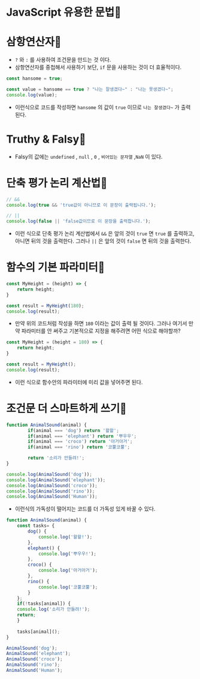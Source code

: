 # JavaScript 유용한 문법🌼

# 삼항연산자🌼

- `?` 와 `:` 를 사용하여 조건문을 만드는 것 이다.
- 삼항연산자를 중첩해서 사용하기 보단, `if` 문을 사용하는 것이 더 효율적이다.

```javascript
const hansome = true;

const value = hansome == true ? "나는 잘생겼다~" : "나는 못생겼다~";
console.log(value);
```

- 이런식으로 코드를 작성하면 `hansome` 의 값이 `true` 이므로 `나는 잘생겼다~` 가 출력된다.

# Truthy & Falsy🌼

- Falsy의 값에는 `undefined` , `null` , `0` , `비어있는 문자열` ,`NaN` 이 있다.

# 단축 평가 논리 계산법🌼

```javascript
// &&
console.log(true && 'true값이 아니므로 이 문장이 출력됩니다.');

// ||
console.log(false || 'false값이므로 이 문장을 출력합니다.');
```
- 이런 식으로 단축 평가 논리 계산법에서 `&&` 은 앞의 것이 `true` 면 `true` 를 출력하고, 아니면 뒤의 것을 출력한다. 그러나 `||` 은 앞의 것이 `false` 면 뒤의 것을 출력한다.

# 함수의 기본 파라미터🌼

```javascript
const MyHeight = (height) => {
    return height;
}

const result = MyHeight(180);
console.log(result);
```
- 만약 위의 코드처럼 작성을 하면 `180` 이라는 값이 출력 될 것이다. 그러나 여기서 만약 파라미터를 안 써주고 기본적으로 지정을 해주려면 어떤 식으로 해야할까?

```javascript
const MyHeight = (height = 180) => {
    return height;
}

const result = MyHeight();
console.log(result);
```
- 이런 식으로 함수안의 파라미터에 미리 값을 넣어주면 된다.

# 조건문 더 스마트하게 쓰기🌼
```javascript
function AnimalSound(animal) {
        if(animal === 'dog') return '왈왈';
        if(animal === 'elephant') return '뿌우우';
        if(animal === 'croco') return '아거아거';
        if(animal === 'rino') return '코뿔코뿔';

        return '소리가 안들려!';
}

console.log(AnimalSound('dog'));
console.log(AnimalSound('elephant'));
console.log(AnimalSound('croco'));
console.log(AnimalSound('rino'));
console.log(AnimalSound('Human'));
```
- 이런식의 가독성이 떨어지는 코드를 더 가독성 있게 바꿀 수 있다.

```javascript
function AnimalSound(animal) {
    const tasks= {
        dog() {
            console.log('왈왈!');
        },
        elephant() {
            console.log('뿌우우!');
        },
        croco() {
            console.log('아거아거');
        },
        rino() {
            console.log('코뿔코뿔');
        }
    };
    if(!tasks[animal]) {
    console.log('소리가 안들려!');
    return;
    }
    
    tasks[animal]();
}

AnimalSound('dog');
AnimalSound('elephant');
AnimalSound('croco');
AnimalSound('rino');
AnimalSound('Human');
```